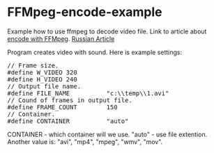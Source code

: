 # FFMpeg-encode-example

Example how to use ffmpeg to decode video file. Link to article about [encode with FFMpeg](http://unick-soft.ru/article.php?id=57). [Russian Article](http://unick-soft.ru/article.php?id=20)

Program creates video with sound. Here is example settings:

<pre>
// Frame size.
#define W_VIDEO 320
#define H_VIDEO 240
// Output file name.
#define FILE_NAME          "c:\\temp\\1.avi"
// Cound of frames in output file.
#define FRAME_COUNT        150
// Container.
#define CONTAINER          "auto"
</pre>

CONTAINER - which container will we use. "auto" - use file extention. Another value is: "avi", "mp4", "mpeg", "wmv", "mov".

